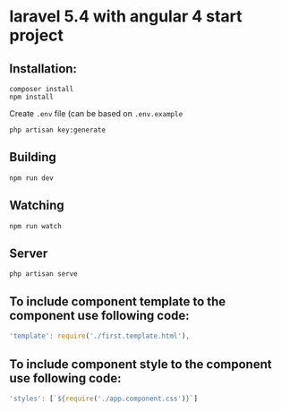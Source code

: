 # laravel 5.4 with angular 4 start project

## Installation:

```
composer install
npm install
```
Create `.env` file (can be based on `.env.example`
```
php artisan key:generate
```

## Building

```
npm run dev
```

## Watching

```
npm run watch
```

## Server

```
php artisan serve
```

## To include component template to the component use following code:
```ts
'template': require('./first.template.html'),
```


## To include component style to the component use following code:
```ts
'styles': [`${require('./app.component.css')}`]
```
